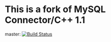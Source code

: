 # This is a fork of MySQL Connector/C++ 1.1
master: [![Build Status](https://travis-ci.org/ericcurtin/mariadb-connector-cpp.svg?branch=master)](https://travis-ci.org/ericcurtin/mariadb-connector-cpp)

